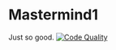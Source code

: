 Mastermind1
===========

Just so good. [![Code Quality](https://landscape.io/github/bibinette/Mastermind1/master/landscape.png)](https://landscape.io/github/bibinette/Mastermind1/master)
